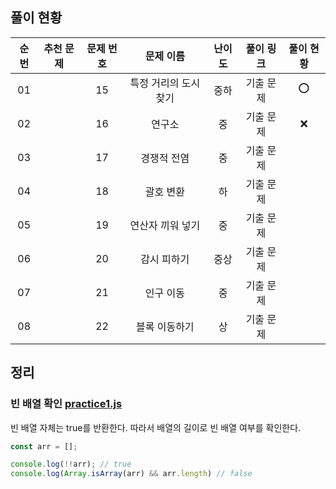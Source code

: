 ## 풀이 현황

| 순번 | 추천 문제 | 문제 번호 |       문제 이름       | 난이도 | 풀이 링크 | 풀이 현황 |
| :--: | :-------: | :-------: | :-------------------: | :----: | :-------: | :-------: |
|  01  |           |    15     | 특정 거리의 도시 찾기 |  중하  | 기출 문제 |     ⭕️     |
|  02  |           |    16     |        연구소         |   중   | 기출 문제 |     ❌     |
|  03  |           |    17     |      경쟁적 전염      |   중   | 기출 문제 |           |
|  04  |           |    18     |       괄호 변환       |   하   | 기출 문제 |           |
|  05  |           |    19     |   연산자 끼워 넣기    |   중   | 기출 문제 |           |
|  06  |           |    20     |      감시 피하기      |  중상  | 기출 문제 |           |
|  07  |           |    21     |       인구 이동       |   중   | 기출 문제 |           |
|  08  |           |    22     |     블록 이동하기     |   상   | 기출 문제 |           |



## 정리

### 빈 배열 확인 [practice1.js](practice1.js)

빈 배열 자체는 true를 반환한다. 따라서 배열의 길이로 빈 배열 여부를 확인한다.

```js
const arr = [];

console.log(!!arr); // true
console.log(Array.isArray(arr) && arr.length) // false
```